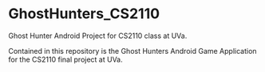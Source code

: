 # GhostHunters_CS2110
Ghost Hunter Android Project for CS2110 class at UVa.

  Contained in this repository is the Ghost Hunters Android Game Application for the CS2110 final project at UVa.

